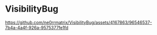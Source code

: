 # VisibilityBug



https://github.com/ne0rrmatrix/VisibilityBug/assets/4167863/96546537-7b4a-4a4f-926a-9575377fe1fd

